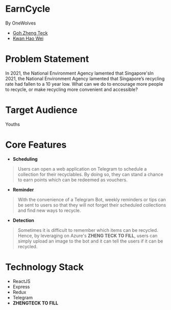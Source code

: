 # EarnCycle

By OneWolves

-   [Goh Zheng Teck](https://github.com/laughingkid-sg)
-   [Kwan Hao Wei](https://github.com/kwanhw)

# Problem Statement

In 2021, the National Environment Agency lamented that Singapore'sIn 2021, the National Environment Agency lamented that Singapore’s recycling rate had fallen to a 10 year low. What can we do to encourage more people to recycle, or make recycling more convenient and accessible?

# Target Audience

Youths

# Core Features

-   **Scheduling**

> Users can open a web application on Telegram to schedule a collection for their recyclables. By doing so, they can stand a chance to earn points which can be redeemed as vouchers.

-   **Reminder**

> With the convenience of a Telegram Bot, weekly reminders or tips can be sent to users so that they will not forget their scheduled collections and find new ways to recycle.

-   **Detection**

> Sometimes it is difficult to remember which items can be recycled. Hence, by leveraging on Azure's **ZHENG TECK TO FILL**, users can simply upload an image to the bot and it can tell the users if it can be recycled.

# Technology Stack

-   ReactJS
-   Express
-   Redux
-   Telegram
-   **ZHENGTECK TO FILL**
